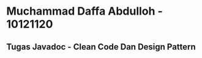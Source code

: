 <h1> Muchammad Daffa Abdulloh - 10121120</h1>
<h2> Tugas Javadoc - Clean Code Dan Design Pattern</h2>
